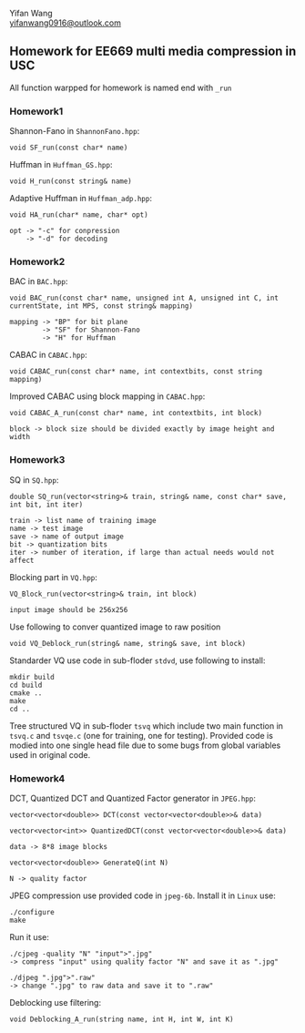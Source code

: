 Yifan Wang  
yifanwang0916@outlook.com

## Homework for EE669 multi media compression in USC  
All function warpped for homework is named end with `_run`  
 
### Homework1
Shannon-Fano in `ShannonFano.hpp`:

    void SF_run(const char* name)
Huffman in `Huffman_GS.hpp`:

    void H_run(const string& name)
Adaptive Huffman in `Huffman_adp.hpp`:  

    void HA_run(char* name, char* opt)

    opt -> "-c" for conpression
        -> "-d" for decoding

### Homework2
BAC in `BAC.hpp`:

    void BAC_run(const char* name, unsigned int A, unsigned int C, int currentState, int MPS, const string& mapping)

    mapping -> "BP" for bit plane
            -> "SF" for Shannon-Fano
            -> "H" for Huffman

CABAC in `CABAC.hpp`:

    void CABAC_run(const char* name, int contextbits, const string mapping)

Improved CABAC using block mapping in  `CABAC.hpp`:

    void CABAC_A_run(const char* name, int contextbits, int block)

    block -> block size should be divided exactly by image height and width

### Homework3
SQ in `SQ.hpp`:

    double SQ_run(vector<string>& train, string& name, const char* save, int bit, int iter)

    train -> list name of training image
    name -> test image
    save -> name of output image
    bit -> quantization bits
    iter -> number of iteration, if large than actual needs would not affect

Blocking part in `VQ.hpp`:

    VQ_Block_run(vector<string>& train, int block)

    input image should be 256x256
    
Use following to conver quantized image to raw position
    
    void VQ_Deblock_run(string& name, string& save, int block)

Standarder VQ use code in sub-floder `stdvd`, use following to install:

    mkdir build
    cd build
    cmake ..
    make
    cd ..

Tree structured VQ in sub-floder `tsvq` which include two main function in `tsvq.c` and `tsvqe.c` (one for training, one for testing). Provided code is modied into one single head file due to some bugs from global variables used in original code.

### Homework4
DCT, Quantized DCT and Quantized Factor generator in `JPEG.hpp`:

    vector<vector<double>> DCT(const vector<vector<double>>& data)

    vector<vector<int>> QuantizedDCT(const vector<vector<double>>& data)

    data -> 8*8 image blocks

    vector<vector<double>> GenerateQ(int N)

    N -> quality factor

JPEG compression use provided code in `jpeg-6b`. Install it in `Linux` use:

    ./configure
    make

Run it use:

    ./cjpeg -quality "N" "input">".jpg"
    -> compress "input" using quality factor "N" and save it as ".jpg"

    ./djpeg ".jpg">".raw"
    -> change ".jpg" to raw data and save it to ".raw"

Deblocking use filtering:

    void Deblocking_A_run(string name, int H, int W, int K)

